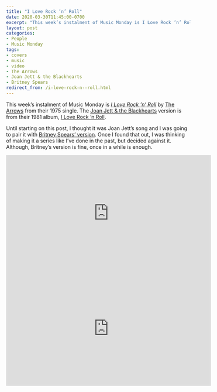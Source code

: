```yaml
---
title: "I Love Rock ’n’ Roll"
date: 2020-03-30T11:45:00-0700
excerpt: "This week’s instalment of Music Monday is I Love Rock ’n’ Roll. The 1975 Arrows original and a 1981 cover by Joan Jett & the Blackhearts."
layout: post
categories:
- People
- Music Monday
tags:
- covers
- music
- video
- The Arrows
- Joan Jett & the Blackhearts
- Britney Spears
redirect_from: /i-love-rock-n--roll.html
---
```

This week’s instalment of Music Monday is [_I Love Rock ’n’ Roll_](https://en.wikipedia.org/wiki/I_Love_Rock_%27n%27_Roll) by
[The Arrows](https://en.wikipedia.org/wiki/Arrows_(British_band)) from their 1975 single. The [Joan Jett & the Blackhearts](http://joanjett.com/)
version is from their 1981 album, [I Love Rock ’n Roll](https://en.wikipedia.org/wiki/I_Love_Rock_%27n_Roll_(album)).

Until starting on this post, I thought it was Joan Jett’s song and I was going to pair it with [Britney Spears’ version](https://youtu.be/ITuOddPeYoc). Once I found that out, I was thinking of making it a series like I’ve done in the past, but decided against it. Although, Britney’s version is fine, once in a while is enough.

<div class="video-container">
<iframe width="560" height="315" src="https://www.youtube.com/embed/8AT_Pbtyid0" frameborder="0" allowfullscreen title="Video: I Love Rock ’n’ Roll by The Arrows"></iframe>
</div>

<div class="video-container">
<iframe width="560" height="315" src="https://www.youtube.com/embed/t5ecqUhec-s" frameborder="0" allowfullscreen title="Video: I Love Rock ’n’ Roll by Joan Jett & the Blackhearts"></iframe>
</div>
